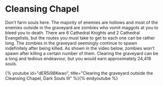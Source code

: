 # Cleansing Chapel

Don't farm souls here. The majority of enemies are hollows and most of the
enemies outside in the graveyard are zombies who vomit maggots at you to bleed
you to death. There are 6 Cathedral Knights and 2 Cathedral Evangelists, but the
routes you must take to get to each one can be rather long. The zombies in the
graveyard seemingly continue to spawn indefinitely after being killed. As shown
in the video below, zombies won't spawn after killing a certain number of them.
Clearing the graveyard can be a long and tedious endeavour, but you would earn
approximately 24,418 souls.

{% youtube id="dER5i98Kwao", title="Clearing the graveyard outside the Cleansing Chapel, Dark Souls III" %}{% endyoutube %}
